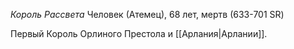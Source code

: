 *Король Рассвета*
Человек (Атемец), 68 лет, мертв (633-701 SR)

Первый Король Орлиного Престола и [[Арлания|Арлании]]. 

